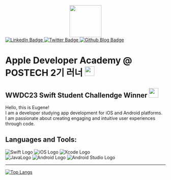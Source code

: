 <div id="header" align="center">
  <img src="https://media.giphy.com/media/M9gbBd9nbDrOTu1Mqx/giphy.gif" width="100"/>
</div>

<div id="badges">
  <a href="https://www.linkedin.com/in/eugene-choi-331409257/">
    <img src="https://img.shields.io/badge/LinkedIn-blue?style=for-the-badge&logo=linkedin&logoColor=white" alt="LinkedIn Badge"/>
  </a>
  <a href="https://www.instagram.com/choiyujin4035/">
    <img src="https://img.shields.io/badge/Instagram-gray?style=for-the-badge&logo=instagram&logoColor=white" alt="Twitter Badge"/>
  </a>
  <a href="https://dayjack.github.io">
    <img src="https://img.shields.io/badge/Github%20blog-black?style=for-the-badge&logo=github&logoColor=white" alt="Github Blog Badge"/>
  </a>
</div>

<img src="https://komarev.com/ghpvc/?username=dayjack&style=flat-square&color=blue" alt=""/>

<h1>
  Apple Developer Academy @ POSTECH 2기 러너
  <img src="https://media.giphy.com/media/hvRJCLFzcasrR4ia7z/giphy.gif" width="30px"/>
</h1>
<h2>
  WWDC23 Swift Student Challendge Winner
  <img src="https://media.giphy.com/media/2gtoSIzdrSMFO/giphy.gif?cid=ecf05e47wk3iac7e7djaulxnjogeahp3pyw52ucdq5bk8mw5&ep=v1_gifs_search&rid=giphy.gif&ct=g" width="30px"/>
</h2>

<p>
Hello, this is Eugene!<br>
I am a developer studying app development for iOS and Android platforms.<br>
I am passionate about creating engaging and intuitive user experiences through code. <br>
</p>

<h2>Languages and Tools:</h2>

<p>
  <img src="https://img.shields.io/badge/Swift-FA7343?style=for-the-badge&logo=swift&logoColor=white" alt="Swift Logo"/>
  <img src="https://img.shields.io/badge/iOS-000000?style=for-the-badge&logo=ios&logoColor=white" alt="iOS Logo"/>
  <img src="https://img.shields.io/badge/Xcode-147EFB?style=for-the-badge&logo=xcode&logoColor=white" alt="Xcode Logo"/>
  <br>
  <img src="https://img.shields.io/badge/Java-007396?style=for-the-badge&logo=Java&logoColor=white" alt="JavaLogo"/>
   <img src="https://img.shields.io/badge/Android-3DDC84?style=for-the-badge&logo=android&logoColor=white" alt="Android Logo"/>
  <img src="https://img.shields.io/badge/Android%20Studio-3DDC84?style=for-the-badge&logo=android-studio&logoColor=white" alt="Android Studio Logo"/>

</p>


---

[![Top Langs](https://github-readme-stats.vercel.app/api/top-langs/?username=dayjack&layout=compact&theme=vision-friendly-dark)](https://github.com/anuraghazra/github-readme-stats)
